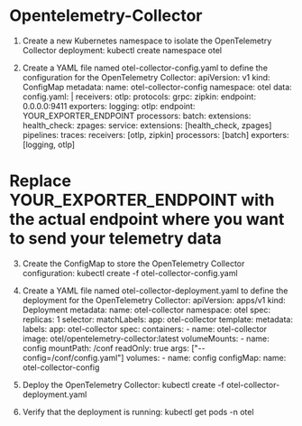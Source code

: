 # Opentelemetry-Collector

1. Create a new Kubernetes namespace to isolate the OpenTelemetry Collector deployment:
kubectl create namespace otel

2. Create a YAML file named otel-collector-config.yaml to define the configuration for the OpenTelemetry Collector:
apiVersion: v1
kind: ConfigMap
metadata:
  name: otel-collector-config
  namespace: otel
data:
  config.yaml: |
    receivers:
      otlp:
        protocols:
          grpc:
      zipkin:
        endpoint: 0.0.0.0:9411
    exporters:
      logging:
      otlp:
        endpoint: YOUR_EXPORTER_ENDPOINT
    processors:
      batch:
    extensions:
      health_check:
      zpages:
    service:
      extensions: [health_check, zpages]
      pipelines:
        traces:
          receivers: [otlp, zipkin]
          processors: [batch]
          exporters: [logging, otlp]
# Replace YOUR_EXPORTER_ENDPOINT with the actual endpoint where you want to send your telemetry data

3. Create the ConfigMap to store the OpenTelemetry Collector configuration:
kubectl create -f otel-collector-config.yaml

4. Create a YAML file named otel-collector-deployment.yaml to define the deployment for the OpenTelemetry Collector:
apiVersion: apps/v1
kind: Deployment
metadata:
  name: otel-collector
  namespace: otel
spec:
  replicas: 1
  selector:
    matchLabels:
      app: otel-collector
  template:
    metadata:
      labels:
        app: otel-collector
    spec:
      containers:
        - name: otel-collector
          image: otel/opentelemetry-collector:latest
          volumeMounts:
            - name: config
              mountPath: /conf
              readOnly: true
          args: ["--config=/conf/config.yaml"]
      volumes:
        - name: config
          configMap:
            name: otel-collector-config

5. Deploy the OpenTelemetry Collector:
kubectl create -f otel-collector-deployment.yaml

6. Verify that the deployment is running:
kubectl get pods -n otel

